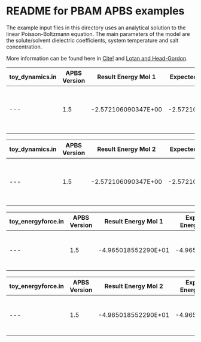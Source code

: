 README for PBAM APBS examples
=============================

The example input files in this directory uses an analytical 
solution to the linear Poisson-Boltzmann equation.
The main parameters of the model are the solute/solvent dielectric 
coefficients, system temperature and salt concentration.

More information can be found here in [Cite!]() and 
[Lotan and Head-Gordon](http://pubs.acs.org/doi/full/10.1021/ct050263p).

**toy_dynamics.in**|**APBS Version**|**Result Energy Mol 1**|**Expected Energy Mol 1**|**Result Force Mol 1**|**Expected Force Mol 1**
---|---|---|---|---|---
---|1.5|-2.572106090347E+00|-2.572106090347E+00|(3.095018E-01, -4.782528E-03, -1.870499E-02)|(3.095018E-01, -4.782528E-03, -1.870499E-02)

**toy_dynamics.in**|**APBS Version**|**Result Energy Mol 2**|**Expected Energy Mol 2**|**Result Force Mol 2**|**Expected Force Mol 2**
---|---|---|---|---|---
---|1.5|-2.572106090347E+00|-2.572106090347E+00|(-3.095018E-01, 4.782528E-03, 1.870499E-02)|(-3.095018E-01, 4.782528E-03, 1.870499E-02)

**toy_energyforce.in**|**APBS Version**|**Result Energy Mol 1**|**Expected Energy Mol 1**|**Result Force Mol 1**|**Expected Force Mol 1**
---|---|---|---|---|---
---|1.5|-4.965018552290E+01|-4.965019E+01|(-7.018534E-16, -1.074613E+01, -5.196457E-16)|(-7.018534E-16, -1.074613E+01, -5.196457E-16)

**toy_energyforce.in**|**APBS Version**|**Result Energy Mol 2**|**Expected Energy Mol 2**|**Result Force Mol 2**|**Expected Force Mol 2**
---|---|---|---|---|---
---|1.5|-4.965018552290E+01|-4.965019E+01|(7.018535E-16, 1.074613E+01, 5.137566E-16)|(7.018535E-16, 1.074613E+01, 5.137566E-16)

